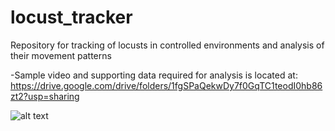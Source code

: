 # locust_tracker
Repository for tracking of locusts in controlled environments and analysis of their movement patterns

-Sample video and supporting data required for analysis is located at: https://drive.google.com/drive/folders/1fgSPaQekwDy7f0GqTC1teodI0hb86zt2?usp=sharing 


![alt text](https://github.com/RoeeFrancos1990/LocusTracker/blob/master/LocusTracker.png?raw=true)
